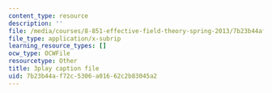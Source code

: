 ```yaml
---
content_type: resource
description: ''
file: /media/courses/8-851-effective-field-theory-spring-2013/7b23b44af72c5306a01662c2b83045a2_WtOJN2TCD6o.vtt
file_type: application/x-subrip
learning_resource_types: []
ocw_type: OCWFile
resourcetype: Other
title: 3play caption file
uid: 7b23b44a-f72c-5306-a016-62c2b83045a2
---
```


